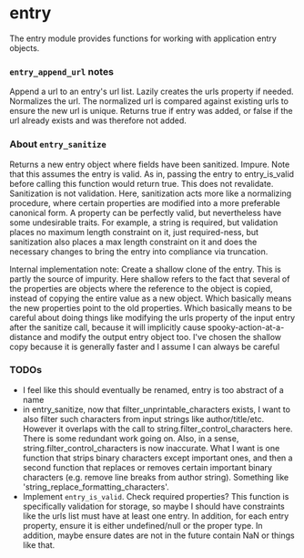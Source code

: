 # entry
The entry module provides functions for working with application entry objects.

### `entry_append_url` notes
Append a url to an entry's url list. Lazily creates the urls property if needed. Normalizes the url. The normalized url is compared against existing urls to ensure the new url is unique. Returns true if entry was added, or false if the url already exists and was therefore not added.

### About `entry_sanitize`
Returns a new entry object where fields have been sanitized. Impure. Note that this assumes the entry is valid. As in, passing the entry to entry_is_valid before calling this function would return true. This does not revalidate. Sanitization is not validation. Here, sanitization acts more like a normalizing procedure, where certain properties are modified into a more preferable canonical form. A property can be perfectly valid, but nevertheless have some undesirable traits. For example, a string is required, but validation places no maximum length constraint on it, just required-ness, but sanitization also places a max length constraint on it and does the necessary changes to bring the entry into compliance via truncation.

Internal implementation note:  Create a shallow clone of the entry. This is partly the source of impurity. Here shallow refers to the fact that several of the properties are objects where the reference to the object is copied, instead of copying the entire value as a new object. Which basically means the new properties point to the old properties. Which basically means to be careful about doing things like modifying the urls property of the input entry after the sanitize call, because it will implicitly cause spooky-action-at-a-distance and modify the output entry object too. I've chosen the shallow copy because it is generally faster and I assume I can always be careful

### TODOs
* I feel like this should eventually be renamed, entry is too abstract of a name
* in entry_sanitize, now that filter_unprintable_characters exists, I want to also filter such characters from input strings like author/title/etc. However it overlaps with the call to string.filter_control_characters here. There is some redundant work going on. Also, in a sense, string.filter_control_characters is now inaccurate. What I want is one function that strips binary characters except important ones, and then a second function that replaces or removes certain important binary characters (e.g. remove line breaks from author string). Something like 'string_replace_formatting_characters'.
* Implement `entry_is_valid`. Check required properties? This function is specifically validation for storage, so maybe I should have constraints like the urls list must have at least one entry. In addition, for each entry property, ensure it is either undefined/null or the proper type. In addition, maybe ensure dates are not in the future contain NaN or things like that.

